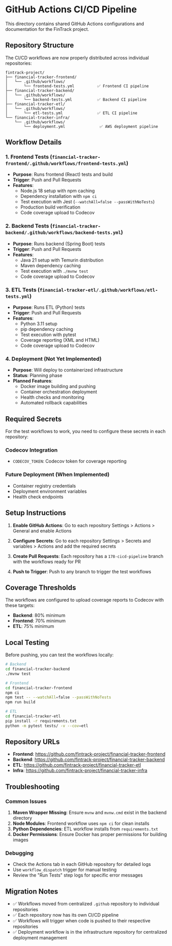 # GitHub Actions CI/CD Pipeline

This directory contains shared GitHub Actions configurations and documentation for the FinTrack project.

## Repository Structure

The CI/CD workflows are now properly distributed across individual repositories:

```
fintrack-project/
├── financial-tracker-frontend/
│   └── .github/workflows/
│       └── frontend-tests.yml          ✅ Frontend CI pipeline
├── financial-tracker-backend/
│   └── .github/workflows/
│       └── backend-tests.yml           ✅ Backend CI pipeline
├── financial-tracker-etl/
│   └── .github/workflows/
│       └── etl-tests.yml               ✅ ETL CI pipeline
└── financial-tracker-infra/
    └── .github/workflows/
        └── deployment.yml               ✅ AWS deployment pipeline
```

## Workflow Details

### 1. Frontend Tests (`financial-tracker-frontend/.github/workflows/frontend-tests.yml`)
- **Purpose**: Runs frontend (React) tests and build
- **Trigger**: Push and Pull Requests
- **Features**:
  - Node.js 18 setup with npm caching
  - Dependency installation with `npm ci`
  - Test execution with Jest (`--watchAll=false --passWithNoTests`)
  - Production build verification
  - Code coverage upload to Codecov

### 2. Backend Tests (`financial-tracker-backend/.github/workflows/backend-tests.yml`)
- **Purpose**: Runs backend (Spring Boot) tests
- **Trigger**: Push and Pull Requests
- **Features**:
  - Java 21 setup with Temurin distribution
  - Maven dependency caching
  - Test execution with `./mvnw test`
  - Code coverage upload to Codecov

### 3. ETL Tests (`financial-tracker-etl/.github/workflows/etl-tests.yml`)
- **Purpose**: Runs ETL (Python) tests
- **Trigger**: Push and Pull Requests
- **Features**:
  - Python 3.11 setup
  - pip dependency caching
  - Test execution with pytest
  - Coverage reporting (XML and HTML)
  - Code coverage upload to Codecov

### 4. Deployment (Not Yet Implemented)
- **Purpose**: Will deploy to containerized infrastructure
- **Status**: Planning phase
- **Planned Features**:
  - Docker image building and pushing
  - Container orchestration deployment
  - Health checks and monitoring
  - Automated rollback capabilities

## Required Secrets

For the test workflows to work, you need to configure these secrets in each repository:

### Codecov Integration
- `CODECOV_TOKEN`: Codecov token for coverage reporting

### Future Deployment (When Implemented)
- Container registry credentials
- Deployment environment variables
- Health check endpoints

## Setup Instructions

1. **Enable GitHub Actions**: Go to each repository Settings > Actions > General and enable Actions

2. **Configure Secrets**: Go to each repository Settings > Secrets and variables > Actions and add the required secrets

3. **Create Pull Requests**: Each repository has a `178-cicd-pipeline` branch with the workflows ready for PR

4. **Push to Trigger**: Push to any branch to trigger the test workflows

## Coverage Thresholds

The workflows are configured to upload coverage reports to Codecov with these targets:
- **Backend**: 80% minimum
- **Frontend**: 70% minimum  
- **ETL**: 75% minimum

## Local Testing

Before pushing, you can test the workflows locally:

```bash
# Backend
cd financial-tracker-backend
./mvnw test

# Frontend
cd financial-tracker-frontend
npm ci
npm test -- --watchAll=false --passWithNoTests
npm run build

# ETL
cd financial-tracker-etl
pip install -r requirements.txt
python -m pytest tests/ -v --cov=etl
```

## Repository URLs

- **Frontend**: https://github.com/fintrack-project/financial-tracker-frontend
- **Backend**: https://github.com/fintrack-project/financial-tracker-backend
- **ETL**: https://github.com/fintrack-project/financial-tracker-etl
- **Infra**: https://github.com/fintrack-project/financial-tracker-infra

## Troubleshooting

### Common Issues

1. **Maven Wrapper Missing**: Ensure `mvnw` and `mvnw.cmd` exist in the backend directory
2. **Node Modules**: Frontend workflow uses `npm ci` for clean installs
3. **Python Dependencies**: ETL workflow installs from `requirements.txt`
4. **Docker Permissions**: Ensure Docker has proper permissions for building images

### Debugging

- Check the Actions tab in each GitHub repository for detailed logs
- Use `workflow_dispatch` trigger for manual testing
- Review the "Run Tests" step logs for specific error messages

## Migration Notes

- ✅ Workflows moved from centralized `.github` repository to individual repositories
- ✅ Each repository now has its own CI/CD pipeline
- ✅ Workflows will trigger when code is pushed to their respective repositories
- ✅ Deployment workflow is in the infrastructure repository for centralized deployment management 